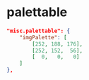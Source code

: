 # palettable

```json
"misc.palettable": {
    "imgPalette": [
        [252, 188, 176],
        [252, 152,  56],
        [  0,   0,   0]
    ]
},
```